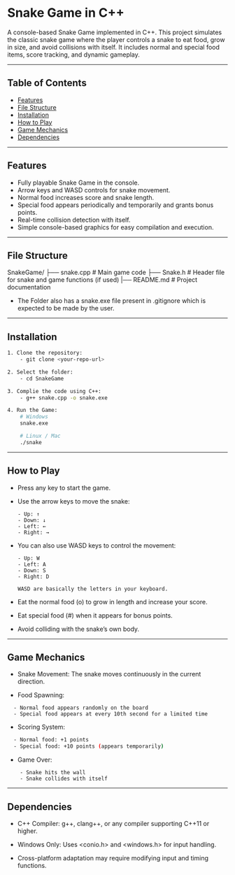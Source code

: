 # Snake Game in C++

A console-based Snake Game implemented in C++. This project simulates the classic snake game where the player controls a snake to eat food, grow in size, and avoid collisions with itself. It includes normal and special food items, score tracking, and dynamic gameplay.

---

## Table of Contents
- [Features](#features)
- [File Structure](#file-structure)
- [Installation](#installation)
- [How to Play](#how-to-play)
- [Game Mechanics](#game-mechanics)
- [Dependencies](#dependencies)

---

## Features
- Fully playable Snake Game in the console.
- Arrow keys and WASD controls for snake movement.
- Normal food increases score and snake length.
- Special food appears periodically and temporarily and grants bonus points.
- Real-time collision detection with itself.
- Simple console-based graphics for easy compilation and execution.

---

## File Structure
SnakeGame/
├── snake.cpp   # Main game code
├── Snake.h     # Header file for snake and game functions (if used)
|── README.md   # Project documentation

- The Folder also has a snake.exe file present in .gitignore which is expected to be made by the user.


---

## Installation

```bash
1. Clone the repository:
    - git clone <your-repo-url>

2. Select the folder:    
    - cd SnakeGame

3. Complie the code using C++:
    - g++ snake.cpp -o snake.exe

4. Run the Game:
    # Windows  
    snake.exe

    # Linux / Mac
    ./snake
```
---
## How to Play
 
- Press any key to start the game.

- Use the arrow keys to move the snake:

      - Up: ↑
      - Down: ↓
      - Left: ←
      - Right: →
- You can also use WASD keys to control the movement:

      - Up: W
      - Left: A
      - Down: S
      - Right: D

      WASD are basically the letters in your keyboard.      

- Eat the normal food (o) to grow in length and increase your score.

- Eat special food (#) when it appears for bonus points.

- Avoid colliding with the snake’s own body.
---

## Game Mechanics
- Snake Movement: The snake moves continuously in the current direction.

- Food Spawning:
```
  - Normal food appears randomly on the board
  - Special food appears at every 10th second for a limited time
```
- Scoring System:
```bash
  - Normal food: +1 points
  - Special food: +10 points (appears temporarily)
```
- Game Over:
```
    - Snake hits the wall
    - Snake collides with itself
```
---
## Dependencies

- C++ Compiler: g++, clang++, or any compiler supporting C++11 or higher.

- Windows Only: Uses <conio.h> and <windows.h> for input handling.

- Cross-platform adaptation may require modifying input and timing functions.